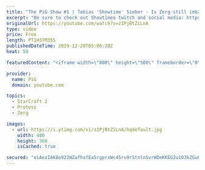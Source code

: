 ```yaml
---
title: "The PiG Show #1 | Tobias 'Showtime' Sieber - Is Zerg still imba? Showtime talks lategame PvZ"
excerpt: "Be sure to check out Showtimes twitch and social media: https://www.twitch.tv/sc2showtime https://twitter.com/ShoWTimESC2 https://www.instagram.com/showtimesc2/?hl=en  Here is a link to the Neeb vs Serral VOD: https://www.twitch.tv/videos/515417253?t=02h46m28s  Nationwars continues in 4 days (dezember"
originalUrl: https://youtube.com/watch?v=zIPjBtZiLnA
type: video
price: Free
length: PT1H37M35S
publishedDateTime: 2019-12-20T05:06:20Z
heat: 50

featuredContent: "<iframe width=\"800\" height=\"500\" frameborder=\"0\" src=\"https://www.youtube.com/embed/zIPjBtZiLnA\" allow=\"accelerometer; autoplay; encrypted-media; gyroscope; picture-in-picture\" allowfullscreen></iframe>"

provider:
  name: PiG
  domain: youtube.com

topics:
  - StarCraft 2
  - Protoss
  - Zerg

images:
  - url: https://i.ytimg.com/vi/zIPjBtZiLnA/hqdefault.jpg
    width: 480
    height: 360
    isCached: true

secured: "eiAezIAK8o922WZafhafEa5rgprxWc45rv9rStnlnSvrWDeKKEG2u103kZGuPGPDyqinh6BrvH1A+pxFkUaIiLNjfxMhPr9AAJdxCiUYXFhpuKZ6omEvEGk3f41wtJiU1UsR7DTUKRBTVFyDXkQSwNhO/mGMam+VlL/PiMKCm7+wi3FFJosIbMhHN+173tMzp2t6w3oL8Ohh+YrUn4MBeoxl/Kf9p8cargCBqgf+bFjd9PRJ+vw+DeTCBIDEt2VR1Tpjk3coEw/LnfdXHHparxMGFLnmoOB7+qyJUgrIr/qJyXh9ZqMmN/K3fxAezRHgp7bgcc5vwyvvWmWnH+owgg/16DKrAC3Y+0zw3o6nrtbsr7q5zSnXFhu3ZeE9XaqTozBVvxd8+9O1FVufo4eeRzgEKC3pE6xWa0xfoSCS46s=;aLFbTUlfNNaPwzlkmxKJrg=="
---
```


